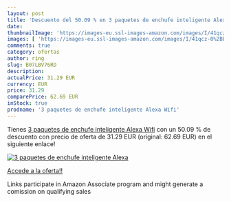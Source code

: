 ```yaml
---
layout: post
title: 'Descuento del 50.09 % en 3 paquetes de enchufe inteligente Alexa '
date: 
thumbnailImage: 'https://images-eu.ssl-images-amazon.com/images/I/41qcz-0%2Bb-L._SL200_.jpg'
images: [ 'https://images-eu.ssl-images-amazon.com/images/I/41qcz-0%2Bb-L._SL200_.jpg' ]
comments: true
category: ofertas
author: ring
slug: B07LBV76RD
description:
actualPrice: 31.29 EUR
currency: EUR
price: 31.29
comparePrice: 62.69 EUR
inStock: true
prodname: '3 paquetes de enchufe inteligente Alexa Wifi'
---
```


Tienes [3 paquetes de enchufe inteligente Alexa Wifi](https://www.amazon.es/dp/B07LBV76RD/?tag=tolees-21) con un 50.09 % de descuento con precio de oferta de 31.29 EUR (original: 62.69 EUR) en el siguiente enlace!

[![3 paquetes de enchufe inteligente Alexa ](https://images-eu.ssl-images-amazon.com/images/I/41qcz-0%2Bb-L._SL200_.jpg)](https://www.amazon.es/dp/B07LBV76RD/?tag=tolees-21)

[Accede a la oferta!!](https://www.amazon.es/dp/B07LBV76RD/?tag=tolees-21)

Links participate in Amazon Associate program and might generate a comission on qualifying sales


